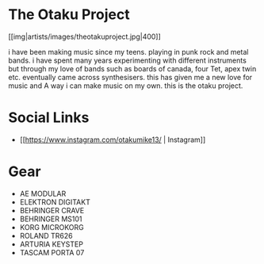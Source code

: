 # The Otaku Project

[[img|artists/images/theotakuproject.jpg|400]]

i have been making music since my teens. playing in punk rock and metal bands. i have spent many years experimenting with different instruments but through my love of bands such as boards of canada, four Tet, apex twin etc. eventually came across synthesisers. this has given me a new love for music and A way i can make music on my own. this is the otaku project.

# Social Links

* [[https://www.instagram.com/otakumike13/ | Instagram]]

# Gear

* AE MODULAR
* ELEKTRON DIGITAKT
* BEHRINGER CRAVE
* BEHRINGER MS101
* KORG MICROKORG
* ROLAND TR626
* ARTURIA KEYSTEP
* TASCAM PORTA 07
